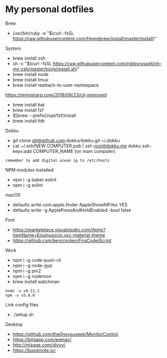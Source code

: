 # My personal dotfiles

Brew
- /usr/bin/ruby -e "$(curl -fsSL https://raw.githubusercontent.com/Homebrew/install/master/install)"

System
- brew install zsh
- sh -c "$(curl -fsSL https://raw.githubusercontent.com/robbyrussell/oh-my-zsh/master/tools/install.sh)"
- brew install node
- brew install tmux
- brew install reattach-to-user-namespace

https://remysharp.com/2018/08/23/cli-improved
- brew install bat
- brew install fzf
- $(brew --prefix)/opt/fzf/install
- brew install tldr


Dokku
- git clone git@github.com:dokku/dokku.git ~/.dokku
- cat ~/.ssh/NEW COMPUTER.pub | ssh root@dokku.me dokku ssh-keys:add COMPUTER_NAME (on main computer) 
```
remember to add digital ocean ip to /etc/hosts
```

NPM modules installed:
- npm i -g babel-eslint
- npm i -g eslint

macOS
- defaults write com.apple.finder AppleShowAllFiles YES
- defaults write -g ApplePressAndHoldEnabled -bool false

Font
- https://marketplace.visualstudio.com/items?itemName=Equinusocio.vsc-material-theme
- https://github.com/kencrocken/FiraCodeiScript

Work
- npm i -g code-push-cli
- npm i -g node-gyp
- npm i -g pm2
- npm i -g nodemon
- brew install watchman
```
node -v v9.11.1
npm -v v5.6.0
```

Link config files
- ./setup.sh

Desktop
- https://github.com/the0neyouseek/MonitorControl
- https://bitgapp.com/eqmac/
- http://mizage.com/divvy/
- https://boostnote.io/
